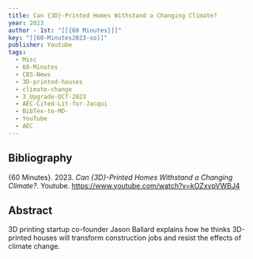 ```yaml
---
title: Can {3D}-Printed Homes Withstand a Changing Climate?
year: 2023
author - 1st: "[[{60 Minutes}]]"
key: "[[60-Minutes2023-so]]"
publisher: Youtube
tags:
  - Misc
  - 60-Minutes
  - CBS-News
  - 3D-printed-houses
  - climate-change
  - 3_Upgrade-OCT-2023
  - AEC-Cited-Lit-for-Jacqui
  - BibTex-to-MD-
  - YouTube
  - AEC
---
```


## Bibliography
{60 Minutes}. 2023. *Can {3D}-Printed Homes Withstand a Changing Climate?*. Youtube. https://www.youtube.com/watch?v=kOZxvpVWBJ4
## Abstract
3D printing startup co-founder Jason Ballard explains how he thinks 3D-printed houses will transform construction jobs and resist the effects of climate change.
